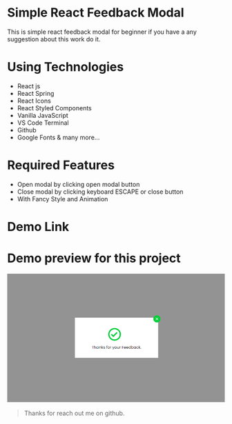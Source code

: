 # Simple React Feedback Modal

This is simple react feedback modal for beginner if you have a any suggestion about this work do it.

# Using Technologies
- React js
- React Spring
- React Icons
- React Styled Components
- Vanilla JavaScript
- VS Code Terminal
- Github
- Google Fonts
& many more...

# Required Features
- Open modal by clicking open modal button
- Close modal by clicking keyboard ESCAPE or close button
- With Fancy Style and Animation

# Demo Link


# Demo preview for this project
![imageScreenshot](./preview.png)

> Thanks for reach out me on github.